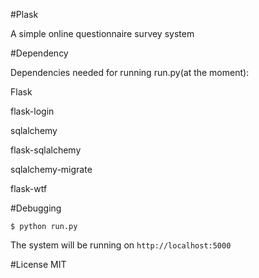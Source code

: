 #Plask

A simple online questionnaire survey system

#Dependency

Dependencies needed for running run.py(at the moment):

Flask

flask-login

sqlalchemy

flask-sqlalchemy

sqlalchemy-migrate

flask-wtf

#Debugging

```
$ python run.py
```

The system will be running on 
``
http://localhost:5000
``

#License
MIT
